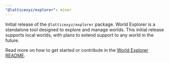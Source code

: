 ```yaml
---
"@latticexyz/explorer": minor
---
```


Initial release of the `@latticexyz/explorer` package. World Explorer is a standalone tool designed to explore and manage worlds. This initial release supports local worlds, with plans to extend support to any world in the future.

Read more on how to get started or contribute in the [World Explorer README](https://github.com/latticexyz/mud/blob/main/packages/explorer/README.md).
